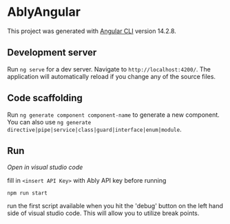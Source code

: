 # AblyAngular

This project was generated with [Angular CLI](https://github.com/angular/angular-cli) version 14.2.8.

## Development server

Run `ng serve` for a dev server. Navigate to `http://localhost:4200/`. The application will automatically reload if you change any of the source files.

## Code scaffolding

Run `ng generate component component-name` to generate a new component. You can also use `ng generate directive|pipe|service|class|guard|interface|enum|module`.

## Run

*Open in visual studio code*

fill in `<insert API Key>` with Ably API key before running

`npm run start`

run the first script available when you hit the 'debug' button on the left hand side of visual studio code. This will allow you to utilize break points.